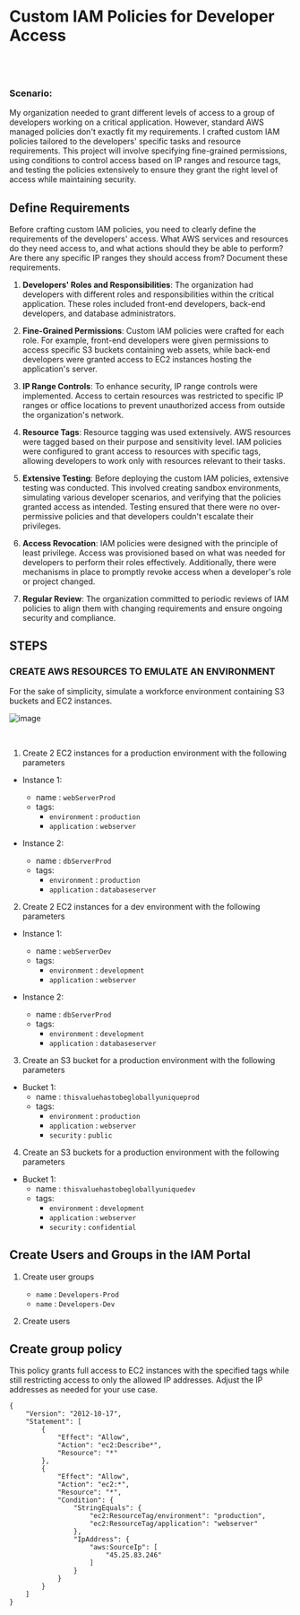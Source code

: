   # Custom IAM Policies for Developer Access
<br>
<br>

### Scenario:
My organization needed to grant different levels of access to a group of developers working on a critical application.
However, standard AWS managed policies don't exactly fit my requirements. I crafted custom IAM policies tailored to the developers' specific tasks
and resource requirements. This project will involve specifying fine-grained permissions, using conditions to control access based on IP ranges 
and resource tags, and testing the policies extensively to ensure they grant the right level of access while maintaining security.

## Define Requirements
Before crafting custom IAM policies, you need to clearly define the requirements of the developers' access. What AWS services 
and resources do they need access to, and what actions should they be able to perform? Are there any specific IP ranges they should access
from? Document these requirements.

1. **Developers' Roles and Responsibilities**: The organization had developers with different roles and responsibilities within the critical application. These roles included front-end developers, back-end developers, and database administrators.

2. **Fine-Grained Permissions**: Custom IAM policies were crafted for each role. For example, front-end developers were given permissions to access specific S3 buckets containing web assets, while back-end developers were granted access to EC2 instances hosting the application's server.

3. **IP Range Controls**: To enhance security, IP range controls were implemented. Access to certain resources was restricted to specific IP ranges or office locations to prevent unauthorized access from outside the organization's network.

4. **Resource Tags**: Resource tagging was used extensively. AWS resources were tagged based on their purpose and sensitivity level. IAM policies were configured to grant access to resources with specific tags, allowing developers to work only with resources relevant to their tasks.

5. **Extensive Testing**: Before deploying the custom IAM policies, extensive testing was conducted. This involved creating sandbox environments, simulating various developer scenarios, and verifying that the policies granted access as intended. Testing ensured that there were no over-permissive policies and that developers couldn't escalate their privileges.

6. **Access Revocation**: IAM policies were designed with the principle of least privilege. Access was provisioned based on what was needed for developers to perform their roles effectively. Additionally, there were mechanisms in place to promptly revoke access when a developer's role or project changed.

7. **Regular Review**: The organization committed to periodic reviews of IAM policies to align them with changing requirements and ensure ongoing security and compliance.

## STEPS

### CREATE AWS RESOURCES TO EMULATE AN ENVIRONMENT
For the sake of simplicity, simulate a workforce environment containing S3 buckets and EC2 instances.  <br>

![image](https://github.com/victorwokili/AWSProjects/assets/18079443/347f4a07-b77b-44e9-a8c2-5d0908551465)

<br>

1. Create 2 EC2 instances for a production environment with the following parameters
  - Instance 1:
      - name : `webServerProd`
      - tags:
        - `environment` : `production`
        - `application` : `webserver`

  - Instance 2:
      - name : `dbServerProd`
      - tags:
        - `environment` : `production`
        - `application` : `databaseserver`

2. Create 2 EC2 instances for a dev environment with the following parameters
  - Instance 1:
      - name : `webServerDev`
      - tags:
        - `environment` : `development`
        - `application` : `webserver`

  - Instance 2:
      - name : `dbServerProd`
      - tags:
        - `environment` : `development`
        - `application` : `databaseserver`

3. Create an S3 bucket for a production environment with the following parameters
  - Bucket 1:
      - name : `thisvaluehastobegloballyuniqueprod`
      - tags:
        - `environment` : `production`
        - `application` : `webserver`
        - `security`    : `public`


4. Create an S3 buckets for a production environment with the following parameters
  - Bucket 1:
      - name : `thisvaluehastobegloballyuniquedev`
      - tags:
        - `environment` : `development`
        - `application` : `webserver`
        - `security`    : `confidential`
       

## Create Users and Groups in the IAM Portal
1. Create user groups
    - `name` : `Developers-Prod`
    - `name` : `Developers-Dev`

2. Create users


## Create group policy
This policy grants full access to EC2 instances with the specified tags while still restricting access to only the allowed IP addresses. Adjust the IP addresses as needed for your use case.
```
{
    "Version": "2012-10-17",
    "Statement": [
        {
            "Effect": "Allow",
            "Action": "ec2:Describe*",
            "Resource": "*"
        },
        {
            "Effect": "Allow",
            "Action": "ec2:*",
            "Resource": "*",
            "Condition": {
                "StringEquals": {
                    "ec2:ResourceTag/environment": "production",
                    "ec2:ResourceTag/application": "webserver"
                },
                "IpAddress": {
                    "aws:SourceIp": [
                        "45.25.83.246"
                    ]
                }
            }
        }
    ]
}

```

